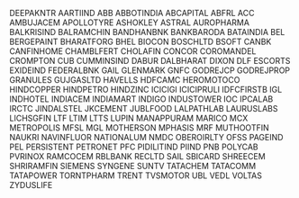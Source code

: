 DEEPAKNTR
AARTIIND
ABB
ABBOTINDIA
ABCAPITAL
ABFRL
ACC
AMBUJACEM
APOLLOTYRE
ASHOKLEY
ASTRAL
AUROPHARMA
BALKRISIND
BALRAMCHIN
BANDHANBNK
BANKBARODA
BATAINDIA
BEL
BERGEPAINT
BHARATFORG
BHEL
BIOCON
BOSCHLTD
BSOFT
CANBK
CANFINHOME
CHAMBLFERT
CHOLAFIN
CONCOR
COROMANDEL
CROMPTON
CUB
CUMMINSIND
DABUR
DALBHARAT
DIXON
DLF
ESCORTS
EXIDEIND
FEDERALBNK
GAIL
GLENMARK
GNFC
GODREJCP
GODREJPROP
GRANULES
GUJGASLTD
HAVELLS
HDFCAMC
HEROMOTOCO
HINDCOPPER
HINDPETRO
HINDZINC
ICICIGI
ICICIPRULI
IDFCFIRSTB
IGL
INDHOTEL
INDIACEM
INDIAMART
INDIGO
INDUSTOWER
IOC
IPCALAB
IRCTC
JINDALSTEL
JKCEMENT
JUBLFOOD
LALPATHLAB
LAURUSLABS
LICHSGFIN
LTF
LTIM
LTTS
LUPIN
MANAPPURAM
MARICO
MCX
METROPOLIS
MFSL
MGL
MOTHERSON
MPHASIS
MRF
MUTHOOTFIN
NAUKRI
NAVINFLUOR
NATIONALUM
NMDC
OBEROIRLTY
OFSS
PAGEIND
PEL
PERSISTENT
PETRONET
PFC
PIDILITIND
PIIND
PNB
POLYCAB
PVRINOX
RAMCOCEM
RBLBANK
RECLTD
SAIL
SBICARD
SHREECEM
SHRIRAMFIN
SIEMENS
SYNGENE
SUNTV
TATACHEM
TATACOMM
TATAPOWER
TORNTPHARM
TRENT
TVSMOTOR
UBL
VEDL
VOLTAS
ZYDUSLIFE